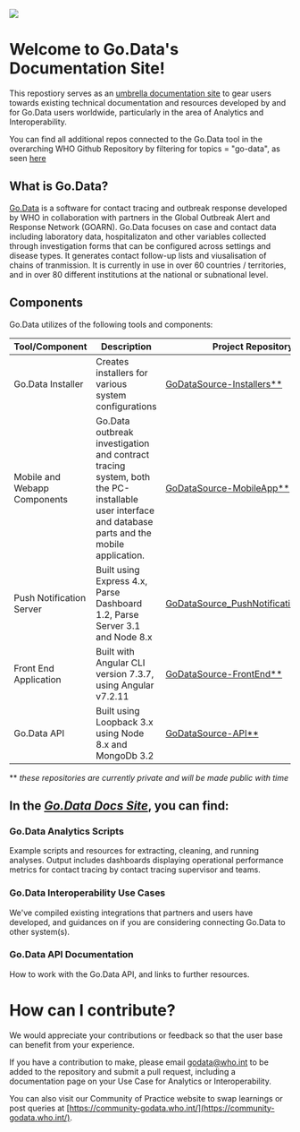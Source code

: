 ![](https://github.com/WorldHealthOrganization/godata/blob/master/docs/assets/godata-logo.png)

# Welcome to Go.Data's Documentation Site!
This repostiory serves as an [umbrella documentation site](https://worldhealthorganization.github.io/godata/) to gear users towards existing technical documentation and resources developed by and for Go.Data users worldwide, particularly in the area of Analytics and Interoperability.

You can find all additional repos connected to the Go.Data tool in the overarching WHO Github Repository by filtering for topics = "go-data", as seen [here](https://github.com/WorldHealthOrganization?q=go-data&type=&language=)

## What is Go.Data?
[Go.Data](https://www.who.int/tools/godata) is a software for contact tracing and outbreak response developed by WHO in collaboration with partners in the Global Outbreak Alert and Response Network (GOARN). Go.Data focuses on case and contact data including laboratory data, hospitalizaton and other variables collected through investigation forms that can be configured across settings and disease types. It generates contact follow-up lists and viusalisation of chains of tranmission. It is currently in use in over 60 countries / territories, and in over 80 different institutions at the national or subnational level.

## Components

Go.Data utilizes of the following tools and components:

Tool/Component | Description | Project Repository
--------- | --------- | ---------
Go.Data Installer | Creates installers for various system configurations | [GoDataSource-Installers**](https://github.com/WorldHealthOrganization/GoDataSource-Installers) 
Mobile and Webapp Components | Go.Data outbreak investigation and contract tracing system, both the PC-installable user interface and database parts and the mobile application. | [GoDataSource-MobileApp**](https://github.com/WorldHealthOrganization/GoDataSource-MobileApp)
Push Notification Server | Built using Express 4.x, Parse Dashboard 1.2, Parse Server 3.1 and Node 8.x | [GoDataSource_PushNotificationServer**](https://github.com/WorldHealthOrganization/GoDataSource_PushNotificationServer)
Front End Application | Built with Angular CLI version 7.3.7, using Angular v7.2.11 | [GoDataSource-FrontEnd**](https://github.com/WorldHealthOrganization/GoDataSource-FrontEnd)
Go.Data API | Built using Loopback 3.x using Node 8.x and MongoDb 3.2 | [GoDataSource-API**](https://github.com/WorldHealthOrganization/GoDataSource-API)

 ** _these repositories are currently private and will be made public with time_ 

## In the [*Go.Data Docs Site*](https://worldhealthorganization.github.io/godata/), you can find:

###  Go.Data Analytics Scripts
Example scripts and resources for extracting, cleaning, and running analyses. Output includes dashboards displaying operational performance metrics for contact tracing by contact tracing supervisor and teams. 

### Go.Data Interoperability Use Cases
We've compiled existing integrations that partners and users have developed, and guidances on if you are considering connecting Go.Data to other system(s).

### Go.Data API Documentation
How to work with the Go.Data API, and links to further resources.

# How can I contribute?
We would appreciate your contributions or feedback so that the user base can benefit from your experience. 

If you have a contribution to make, please email godata@who.int to be added to the repository and submit a pull request, including a documentation page on your Use Case for Analytics or Interoperability.

You can also visit our Community of Practice website to swap learnings or post queries at [https://community-godata.who.int/](https://community-godata.who.int/).
